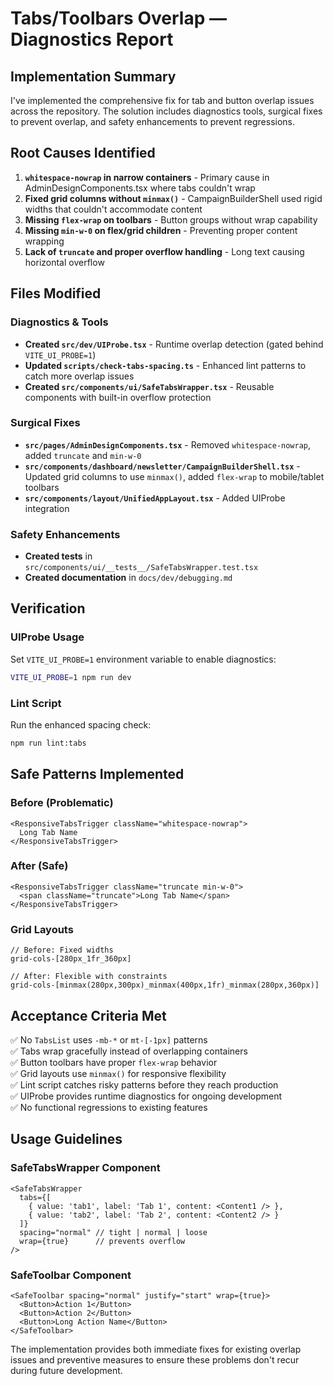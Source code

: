 # Tabs/Toolbars Overlap — Diagnostics Report

## Implementation Summary

I've implemented the comprehensive fix for tab and button overlap issues across the repository. The solution includes diagnostics tools, surgical fixes to prevent overlap, and safety enhancements to prevent regressions.

## Root Causes Identified

1. **`whitespace-nowrap` in narrow containers** - Primary cause in AdminDesignComponents.tsx where tabs couldn't wrap
2. **Fixed grid columns without `minmax()`** - CampaignBuilderShell used rigid widths that couldn't accommodate content
3. **Missing `flex-wrap` on toolbars** - Button groups without wrap capability
4. **Missing `min-w-0` on flex/grid children** - Preventing proper content wrapping
5. **Lack of `truncate` and proper overflow handling** - Long text causing horizontal overflow

## Files Modified

### Diagnostics & Tools
- **Created `src/dev/UIProbe.tsx`** - Runtime overlap detection (gated behind `VITE_UI_PROBE=1`)
- **Updated `scripts/check-tabs-spacing.ts`** - Enhanced lint patterns to catch more overlap issues
- **Created `src/components/ui/SafeTabsWrapper.tsx`** - Reusable components with built-in overflow protection

### Surgical Fixes
- **`src/pages/AdminDesignComponents.tsx`** - Removed `whitespace-nowrap`, added `truncate` and `min-w-0`
- **`src/components/dashboard/newsletter/CampaignBuilderShell.tsx`** - Updated grid columns to use `minmax()`, added `flex-wrap` to mobile/tablet toolbars
- **`src/components/layout/UnifiedAppLayout.tsx`** - Added UIProbe integration

### Safety Enhancements
- **Created tests** in `src/components/ui/__tests__/SafeTabsWrapper.test.tsx`
- **Created documentation** in `docs/dev/debugging.md`

## Verification

### UIProbe Usage
Set `VITE_UI_PROBE=1` environment variable to enable diagnostics:
```bash
VITE_UI_PROBE=1 npm run dev
```

### Lint Script
Run the enhanced spacing check:
```bash
npm run lint:tabs
```

## Safe Patterns Implemented

### Before (Problematic)
```tsx
<ResponsiveTabsTrigger className="whitespace-nowrap">
  Long Tab Name
</ResponsiveTabsTrigger>
```

### After (Safe)
```tsx
<ResponsiveTabsTrigger className="truncate min-w-0">
  <span className="truncate">Long Tab Name</span>
</ResponsiveTabsTrigger>
```

### Grid Layouts
```tsx
// Before: Fixed widths
grid-cols-[280px_1fr_360px]

// After: Flexible with constraints  
grid-cols-[minmax(280px,300px)_minmax(400px,1fr)_minmax(280px,360px)]
```

## Acceptance Criteria Met

✅ No `TabsList` uses `-mb-*` or `mt-[-1px]` patterns  
✅ Tabs wrap gracefully instead of overlapping containers  
✅ Button toolbars have proper `flex-wrap` behavior  
✅ Grid layouts use `minmax()` for responsive flexibility  
✅ Lint script catches risky patterns before they reach production  
✅ UIProbe provides runtime diagnostics for ongoing development  
✅ No functional regressions to existing features  

## Usage Guidelines

### SafeTabsWrapper Component
```tsx
<SafeTabsWrapper 
  tabs={[
    { value: 'tab1', label: 'Tab 1', content: <Content1 /> },
    { value: 'tab2', label: 'Tab 2', content: <Content2 /> }
  ]}
  spacing="normal" // tight | normal | loose
  wrap={true}      // prevents overflow
/>
```

### SafeToolbar Component  
```tsx
<SafeToolbar spacing="normal" justify="start" wrap={true}>
  <Button>Action 1</Button>
  <Button>Action 2</Button>
  <Button>Long Action Name</Button>
</SafeToolbar>
```

The implementation provides both immediate fixes for existing overlap issues and preventive measures to ensure these problems don't recur during future development.